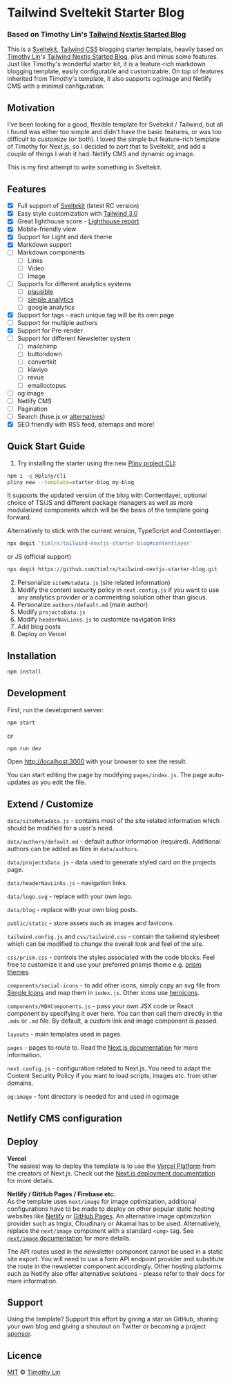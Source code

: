 # Tailwind Sveltekit Starter Blog

### Based on Timothy Lin's [Tailwind Nextjs Started Blog](https://github.com/timlrx/tailwind-nextjs-starter-blog)

This is a [Sveltekit](https://kit.svelte.dev/), [Tailwind CSS](https://tailwindcss.com/) blogging starter template, heavily based on [Timothy Lin](https://github.com/timlrx/)'s [Tailwind Nextjs Started Blog](https://github.com/timlrx/tailwind-nextjs-starter-blog), plus and minus some features. Just like Timothy's wonderful starter kit, it is a feature-rich markdown blogging template, easily configurable and customizable. On top of features inherited from Timothy's template, it also supports og:image and Netlify CMS with a minimal configuration.

## Motivation

I've been looking for a good, flexible template for Sveltekit / Tailwind, but all I found was either too simple and didn't have the basic features, or was too difficult to customize (or both). I loved the simple but feature-rich template of Timothy for Next.js, so I decided to port that to Sveltekit, and add a couple of things I wish it had: Netlify CMS and dynamic og:image.

This is my first attempt to write something in Sveltekit.

## Features

- [x] Full support of [Sveltekit](https://kit.svelte.dev/) (latest RC version)
- [x] Easy style customization with [Tailwind 3.0](https://tailwindcss.com/blog/tailwindcss-v3)
- [x] Great lighthouse score - [Lighthouse report](https://www.webpagetest.org/result/210111_DiC1_08f3670c3430bf4a9b76fc3b927716c5/)
- [x] Mobile-friendly view
- [x] Support for Light and dark theme
- [x] Markdown support
- [ ] Markdown components
  - [ ] Links
  - [ ] Video
  - [ ] Image
- [ ] Supports for different analytics systems
  - [ ] [plausible](https://plausible.io/)
  - [ ] [simple analytics](https://simpleanalytics.com/)
  - [ ] google analytics
- [x] Support for tags - each unique tag will be its own page
- [ ] Support for multiple authors
- [x] Support for Pre-render
- [ ] Support for different Newsletter system
  - [ ] mailchimp
  - [ ] buttondown
  - [ ] convertkit
  - [ ] klaviyo
  - [ ] revue
  - [ ] emailoctopus
- [ ] og:image
- [ ] Netlify CMS
- [ ] Pagination
- [ ] Search (fuse.js or [alternatives](https://github.com/leeoniya/uFuzzy#user-content-benchmark))
- [x] SEO friendly with RSS feed, sitemaps and more!

## Quick Start Guide

1. Try installing the starter using the new [Pliny project CLI](https://github.com/timlrx/pliny):

```bash
npm i -g @pliny/cli
pliny new --template=starter-blog my-blog
```

It supports the updated version of the blog with Contentlayer, optional choice of TS/JS and different package managers as well as more modularized components which will be the basis of the template going forward.

Alternatively to stick with the current version, TypeScript and Contentlayer:

```bash
npx degit 'timlrx/tailwind-nextjs-starter-blog#contentlayer'
```

or JS (official support)

```bash
npx degit https://github.com/timlrx/tailwind-nextjs-starter-blog.git
```

2. Personalize `siteMetadata.js` (site related information)
3. Modify the content security policy in `next.config.js` if you want to use
   any analytics provider or a commenting solution other than giscus.
4. Personalize `authors/default.md` (main author)
5. Modify `projectsData.js`
6. Modify `headerNavLinks.js` to customize navigation links
7. Add blog posts
8. Deploy on Vercel

## Installation

```bash
npm install
```

## Development

First, run the development server:

```bash
npm start
```

or

```bash
npm run dev
```

Open [http://localhost:3000](http://localhost:3000) with your browser to see the result.

You can start editing the page by modifying `pages/index.js`. The page auto-updates as you edit the file.

## Extend / Customize

`data/siteMetadata.js` - contains most of the site related information which should be modified for a user's need.

`data/authors/default.md` - default author information (required). Additional authors can be added as files in `data/authors`.

`data/projectsData.js` - data used to generate styled card on the projects page.

`data/headerNavLinks.js` - navigation links.

`data/logo.svg` - replace with your own logo.

`data/blog` - replace with your own blog posts.

`public/static` - store assets such as images and favicons.

`tailwind.config.js` and `css/tailwind.css` - contain the tailwind stylesheet which can be modified to change the overall look and feel of the site.

`css/prism.css` - controls the styles associated with the code blocks. Feel free to customize it and use your preferred prismjs theme e.g. [prism themes](https://github.com/PrismJS/prism-themes).

`components/social-icons` - to add other icons, simply copy an svg file from [Simple Icons](https://simpleicons.org/) and map them in `index.js`. Other icons use [heroicons](https://heroicons.com/).

`components/MDXComponents.js` - pass your own JSX code or React component by specifying it over here. You can then call them directly in the `.mdx` or `.md` file. By default, a custom link and image component is passed.

`layouts` - main templates used in pages.

`pages` - pages to route to. Read the [Next.js documentation](https://nextjs.org/docs) for more information.

`next.config.js` - configuration related to Next.js. You need to adapt the Content Security Policy if you want to load scripts, images etc. from other domains.

`og:image` - font directory is needed for and used in og:image

## Netlify CMS configuration

## Deploy

**Vercel**  
The easiest way to deploy the template is to use the [Vercel Platform](https://vercel.com) from the creators of Next.js. Check out the [Next.js deployment documentation](https://nextjs.org/docs/deployment) for more details.

**Netlify / GitHub Pages / Firebase etc.**  
As the template uses `next/image` for image optimization, additional configurations have to be made to deploy on other popular static hosting websites like [Netlify](https://www.netlify.com/) or [GitHub Pages](https://pages.github.com/). An alternative image optimization provider such as Imgix, Cloudinary or Akamai has to be used. Alternatively, replace the `next/image` component with a standard `<img>` tag. See [`next/image` documentation](https://nextjs.org/docs/basic-features/image-optimization) for more details.

The API routes used in the newsletter component cannot be used in a static site export. You will need to use a form API endpoint provider and substitute the route in the newsletter component accordingly. Other hosting platforms such as Netlify also offer alternative solutions - please refer to their docs for more information.

## Support

Using the template? Support this effort by giving a star on GitHub, sharing your own blog and giving a shoutout on Twitter or becoming a project [sponsor](https://github.com/sponsors/timlrx).

## Licence

[MIT](https://github.com/timlrx/tailwind-nextjs-starter-blog/blob/master/LICENSE) © [Timothy Lin](https://www.timlrx.com)
